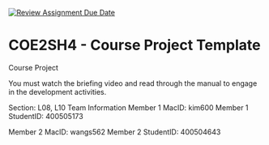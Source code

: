[![Review Assignment Due Date](https://classroom.github.com/assets/deadline-readme-button-22041afd0340ce965d47ae6ef1cefeee28c7c493a6346c4f15d667ab976d596c.svg)](https://classroom.github.com/a/mLqiHWLE)
# COE2SH4 - Course Project Template
Course Project

You must watch the briefing video and read through the manual to engage in the development activities.


Section: L08, L10
Team Information
Member 1 MacID: kim600
Member 1 StudentID: 400505173

Member 2 MacID: wangs562
Member 2 StudentID: 400504643
